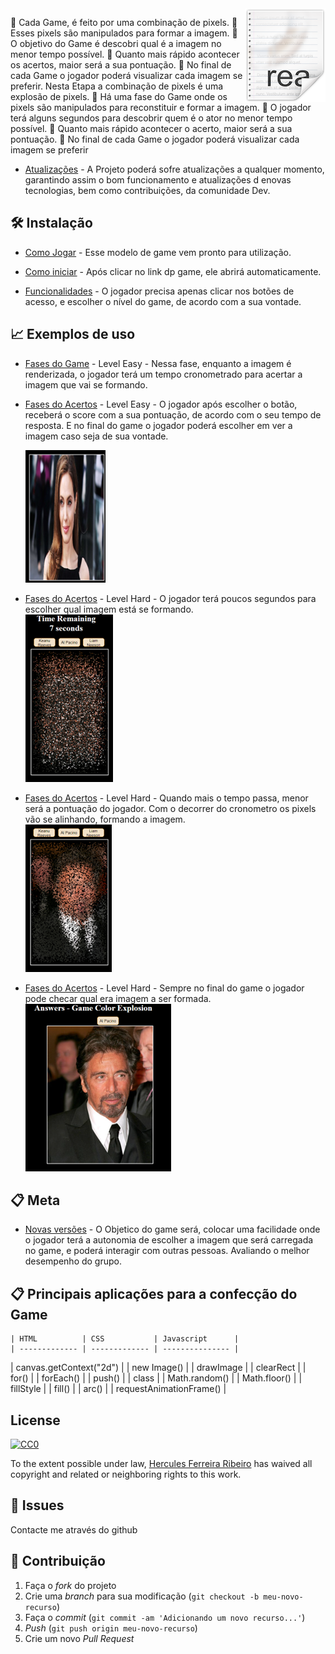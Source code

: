 <img src="icon.png" align="right" />

📜 Cada Game, é feito por uma combinação de pixels.
📜 Esses pixels são manipulados para formar a imagem.
📜 O objetivo do Game é descobri qual é a imagem no menor tempo possível.
📜 Quanto mais rápido acontecer os acertos, maior será a sua pontuação.
📜 No final de cada Game o jogador poderá visualizar cada imagem se preferir.
Nesta Etapa a combinação de pixels é uma explosão de pixels.
📜 Há uma fase do Game onde os pixels são manipulados para reconstituir e formar a imagem.
📜 O jogador terá alguns segundos para descobrir quem é o ator no menor tempo possível.
📜 Quanto mais rápido acontecer o acerto, maior será a sua pontuação.
📜 No final de cada Game o jogador poderá visualizar cada imagem se preferir

- [Atualizações](https://github.com/ai/size-limit#readme) - A Projeto poderá sofre atualizações a qualquer momento, garantindo assim o bom funcionamento e atualizações d enovas tecnologias, bem como contribuições, da comunidade Dev.

## 🛠 Instalação

- [Como Jogar](https://github.com/ai/size-limit#readme) - Esse modelo de game vem pronto para utilização.<br>

- [Como iniciar](https://github.com/ai/size-limit#readme) - Após clicar no link dp game, ele abrirá automaticamente.

- [Funcionalidades](https://github.com/ai/size-limit#readme) - O jogador precisa apenas clicar nos botões de acesso, e escolher o nível do game, de acordo com a sua vontade.

## 📈 Exemplos de uso

- [Fases do Game](https://github.com/ai/size-limit#readme) - Level Easy - Nessa fase, enquanto a imagem é renderizada, o jogador terá um tempo cronometrado para acertar a imagem que vai se formando.
- [Fases do Acertos](https://github.com/ai/size-limit#readme) - Level Easy - O jogador após escolher o botão, receberá o score com a sua pontuação, de acordo com o seu tempo de resposta. E no final do game o jogador poderá escolher em ver a imagem caso seja de sua vontade.

    <img src="./image/02 -rulles_ImageAng_02.png">

- [Fases do Acertos](https://github.com/ai/size-limit#readme) - Level Hard - O jogador terá poucos segundos para escolher qual imagem está se formando.  
   <img src="./image/01 -rulles_Image_Al_Pacino.png">
- [Fases do Acertos](https://github.com/ai/size-limit#readme) - Level Hard - Quando mais o tempo passa, menor será a pontuação do jogador. Com o decorrer do cronometro os pixels vão se alinhando, formando a imagem.  
   <img src="./image/02 -rulles_Image_Al_Pacino.png">
- [Fases do Acertos](https://github.com/ai/size-limit#readme) - Level Hard - Sempre no final do game o jogador pode checar qual era imagem a ser formada.
  <img src="./image/03 -rulles_Image_Al_Pacino.png">

## 📋 Meta

- [Novas versões](https://github.com/ai/size-limit#readme) - O Objetico do game será, colocar uma facilidade onde o jogador terá a autonomia de escolher a imagem que será carregada no game, e poderá interagir com outras pessoas. Avaliando o melhor desempenho do grupo.

## 📋 Principais aplicações para a confecção do Game

    | HTML          | CSS           | Javascript      |
    | ------------- | ------------- | --------------- |

| canvas.getContext("2d") |
| new Image() |
| drawImage |
| clearRect |
| for() |
| forEach() |
| push() |
| class |
| Math.random() |
| Math.floor() |
| fillStyle |
| fill() |
| arc() |
| requestAnimationFrame() |

## License

[![CC0](https://licensebuttons.net/p/zero/1.0/88x31.png)](https://creativecommons.org/publicdomain/zero/1.0/)

To the extent possible under law, [Hercules Ferreira Ribeiro](https://mts.io) has waived all copyright and related or neighboring rights to this work.

## 🐛 Issues

Contacte me através do github

## 🚀 Contribuição

1. Faça o _fork_ do projeto
2. Crie uma _branch_ para sua modificação (`git checkout -b meu-novo-recurso`)
3. Faça o _commit_ (`git commit -am 'Adicionando um novo recurso...'`)
4. _Push_ (`git push origin meu-novo-recurso`)
5. Crie um novo _Pull Request_
